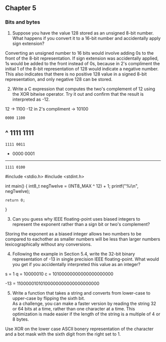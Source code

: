 ## Chapter 5


### Bits and bytes

1) Suppose you have the value 128 stored as an unsigned 8-bit number.  What happens if you convert 
it to a 16-bit number and accidentally apply sign extension?

Converting an unsigned number to 16 bits would involve adding 0s to the front of the 8-bit representation.  If sign extension was accidentally applied, 1s would be added to the front instead of 0s, because in 2's compliment the initial 1 of the 8-bit representation of 128 would indicate a negative number.  This also indicates that there is no positive 128 value in a signed 8-bit representation, and only negative 128 can be stored.

2) Write a C expression that computes the two's complement of 12 using the XOR bitwise operator. 
Try it out and confirm that the result is interpreted as -12.

12 -> 1100
-12 in 2's compliment -> 10100

	0000 1100
  ^ 1111 1111
  -----------
  	1111 0011
  + 0000 0001
  -----------
  	1111 0100

#include <stdio.h>
#include <stdint.h>

int main()
{
    int8_t negTwelve = (INT8_MAX ^ 12) + 1;
    printf("%i\n", negTwelve);
    
    return 0;
}

3) Can you guess why IEEE floating-point uses biased integers to represent the exponent rather than a
sign bit or two's complement?

Storing the exponent as a biased integer allows two numbers to be compared to eachother as smaller numbers will be less than larger numbers lexicographically without any conversions.

4) Following the example in Section 5.4, write the 32-bit binary representation of -13 in single precision 
IEEE floating-point.  What would you get if you accidentally interpreted this value as an integer?

s = 1
q = 10000010
c = 10100000000000000000000

-13 = 11000001010100000000000000000000

5) Write a function that takes a string and converts from lower-case to upper-case by flipping the sixth bit.  
As a challenge, you can make a faster version by reading the string 32 or 64 bits at a time, rather than one
character at a time.  This optimization is made easier if the length of the string is a multiple of 4 or 8 bytes.

Use XOR on the lower case ASCII bonery representation of the character and a bot mask with the sixth digit from the right set to 1.